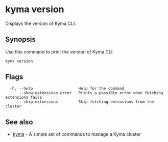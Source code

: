 # kyma version

Displays the version of Kyma CLI.

## Synopsis

Use this command to print the version of Kyma CLI.

```bash
kyma version
```

## Flags

```text
  -h, --help                    Help for the command
      --show-extensions-error   Prints a possible error when fetching extensions fails
      --skip-extensions         Skip fetching extensions from the cluster
```

## See also

* [kyma](kyma.md) - A simple set of commands to manage a Kyma cluster
